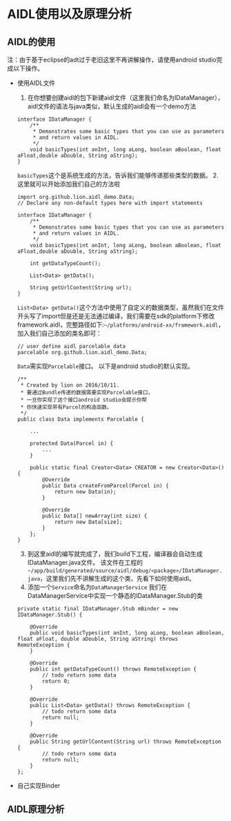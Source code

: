 AIDL使用以及原理分析
==============

AIDL的使用
-----------
注：由于基于eclipse的adt过于老旧这里不再讲解操作，请使用android studio完成以下操作。
+ 使用AIDL文件
	1. 在你想要创建aidl的包下新建aidl文件（这里我们命名为IDataManager），aidl文件的语法与java类似，默认生成的aidl会有一个demo方法
    ```
    interface IDataManager {
        /**
         * Demonstrates some basic types that you can use as parameters
         * and return values in AIDL.
         */
        void basicTypes(int anInt, long aLong, boolean aBoolean, float aFloat,double aDouble, String aString);
    }
    ```
    ```basicTypes```这个是系统生成的方法，告诉我们能够传递那些类型的数据。
    2. 这里就可以开始添加我们自己的方法啦

    ```
    import org.github.lion.aidl_demo.Data;
    // Declare any non-default types here with import statements

    interface IDataManager {
        /**
         * Demonstrates some basic types that you can use as parameters
         * and return values in AIDL.
         */
        void basicTypes(int anInt, long aLong, boolean aBoolean, float aFloat,double aDouble, String aString);

        int getDataTypeCount();

        List<Data> getData();

        String getUrlContent(String url);
    }
    ```
    ```List<Data> getData()```这个方法中使用了自定义的数据类型，虽然我们在文件开头写了import但是还是无法通过编译，我们需要在sdk的platform下修改framework.aidl，完整路径如下:```~/platforms/android-xx/framework.aidl```，加入我们自己添加的类名即可：
    ```
    // user define aidl parcelable data
    parcelable org.github.lion.aidl_demo.Data;
    ```
    ```Data```需实现```Parcelable```接口。
    以下是android studio的默认实现。
    ```
    /**
     * Created by lion on 2016/10/11.
     * 要通过Bundle传递的数据需要实现Parcelable接口，
     * 一旦你实现了这个接口android studio会提示你帮
     * 你快速实现带有Parcel的构造函数。
     */
    public class Data implements Parcelable {

        ...

        protected Data(Parcel in) {
            ...
        }

        public static final Creator<Data> CREATOR = new Creator<Data>() {
            @Override
            public Data createFromParcel(Parcel in) {
                return new Data(in);
            }

            @Override
            public Data[] newArray(int size) {
                return new Data[size];
            }
        };
    }
    ```
    3. 到这里aidl的编写就完成了，我们build下工程，编译器会自动生成IDataManager.java文件。
    该文件在工程的```~/app/build/generated/source/aidl/debug/<package>/IDataManager.java```，这里我们先不讲解生成的这个类，先看下如何使用aidl。
    4. 添加一个```Service```命名为```DataManagerService```
    我们在DataManagerService中实现一个静态的IDataManager.Stub的类
    ```
    private static final IDataManager.Stub mBinder = new IDataManager.Stub() {

        @Override
        public void basicTypes(int anInt, long aLong, boolean aBoolean, float aFloat, double aDouble, String aString) throws RemoteException {
        }

        @Override
        public int getDataTypeCount() throws RemoteException {
            // todo return some data
            return 0;
        }

        @Override
        public List<Data> getData() throws RemoteException {
            // todo return some data
            return null;
        }

        @Override
        public String getUrlContent(String url) throws RemoteException {
            // todo return some data
            return null;
        }
    };
    ```

+ 自己实现Binder

AIDL原理分析
-------------